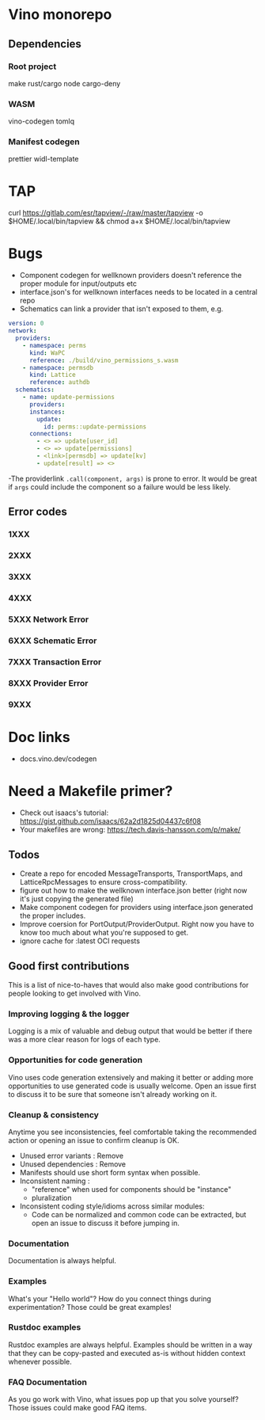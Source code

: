 # Vino monorepo

## Dependencies

### Root project

make
rust/cargo
node
cargo-deny

### WASM

vino-codegen
tomlq

### Manifest codegen

prettier
widl-template

# TAP

curl https://gitlab.com/esr/tapview/-/raw/master/tapview -o $HOME/.local/bin/tapview && chmod a+x $HOME/.local/bin/tapview

# Bugs

- Component codegen for wellknown providers doesn't reference the proper module for input/outputs etc
- interface.json's for wellknown interfaces needs to be located in a central repo
- Schematics can link a provider that isn't exposed to them, e.g.

```yaml
version: 0
network:
  providers:
    - namespace: perms
      kind: WaPC
      reference: ./build/vino_permissions_s.wasm
    - namespace: permsdb
      kind: Lattice
      reference: authdb
  schematics:
    - name: update-permissions
      providers:
      instances:
        update:
          id: perms::update-permissions
      connections:
        - <> => update[user_id]
        - <> => update[permissions]
        - <link>[permsdb] => update[kv]
        - update[result] => <>
```

-The providerlink `.call(component, args)` is prone to error. It would be great if `args` could include the component so a failure would be less likely.

## Error codes

### 1XXX

### 2XXX

### 3XXX

### 4XXX

### 5XXX Network Error

### 6XXX Schematic Error

### 7XXX Transaction Error

### 8XXX Provider Error

### 9XXX

# Doc links

- docs.vino.dev/codegen

# Need a Makefile primer?

- Check out isaacs's tutorial: https://gist.github.com/isaacs/62a2d1825d04437c6f08
- Your makefiles are wrong: https://tech.davis-hansson.com/p/make/

## Todos

- Create a repo for encoded MessageTransports, TransportMaps, and LatticeRpcMessages to ensure cross-compatibility.
- figure out how to make the wellknown interface.json better (right now it's just copying the generated file)
- Make component codegen for providers using interface.json generated the proper includes.
- Improve coersion for PortOutput/ProviderOutput. Right now you have to know too much about what you're supposed to get.
- ignore cache for :latest OCI requests

## Good first contributions

This is a list of nice-to-haves that would also make good contributions for people looking to get involved with Vino.

### Improving logging & the logger

Logging is a mix of valuable and debug output that would be better if there was a more clear reason for logs of each type.

### Opportunities for code generation

Vino uses code generation extensively and making it better or adding more opportunities to use generated code is usually welcome. Open an issue first to discuss it to be sure that someone isn't already working on it.

### Cleanup & consistency

Anytime you see inconsistencies, feel comfortable taking the recommended action or opening an issue to confirm cleanup is OK.

- Unused error variants : Remove
- Unused dependencies : Remove
- Manifests should use short form syntax when possible.
- Inconsistent naming :
  - "reference" when used for components should be "instance"
  - pluralization
- Inconsistent coding style/idioms across similar modules:
  - Code can be normalized and common code can be extracted, but open an issue to discuss it before jumping in.

### Documentation

Documentation is always helpful.

### Examples

What's your "Hello world"? How do you connect things during experimentation? Those could be great examples!

### Rustdoc examples

Rustdoc examples are always helpful. Examples should be written in a way that they can be copy-pasted and executed as-is without hidden context whenever possible.

### FAQ Documentation

As you go work with Vino, what issues pop up that you solve yourself? Those issues could make good FAQ items.
